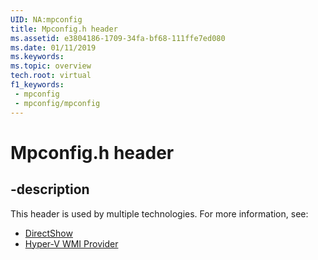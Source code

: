 ```yaml
---
UID: NA:mpconfig
title: Mpconfig.h header
ms.assetid: e3804186-1709-34fa-bf68-111ffe7ed080
ms.date: 01/11/2019
ms.keywords: 
ms.topic: overview
tech.root: virtual
f1_keywords:
 - mpconfig
 - mpconfig/mpconfig
---
```


# Mpconfig.h header


## -description

This header is used by multiple technologies. For more information, see:

- [DirectShow](/windows/win32/directshow/directshow)
- [Hyper-V WMI Provider](../_virtual/index.md)

